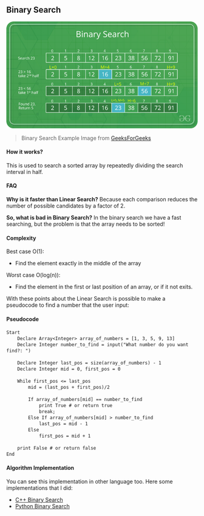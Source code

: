 ## Binary Search

![Binary Search Image](../../Assets/Binary-Search-Example-GeeksforGeeks.png)

> Binary Search Example Image from [GeeksForGeeks](https://www.geeksforgeeks.org/binary-search/)

#### How it works?

This is used to search a sorted array by repeatedly dividing the search interval in half.

#### FAQ

**Why is it faster than Linear Search?** Because each comparison reduces the number of possible candidates by a factor of 2.

**So, what is bad in Binary Search?** In the binary search we have a fast searching, but the problem is that the array needs to be sorted!

#### Complexity

Best case O(1):

- Find the element exactly in the middle of the array

Worst case O(log(n)):

- Find the element in the first or last position of an array, or if it not exits.

With these points about the Linear Search is possible to make a pseudocode to find a number that the user input:

#### Pseudocode

```pseudocode
Start
    Declare Array<Integer> array_of_numbers = [1, 3, 5, 9, 13]
    Declare Integer number_to_find = input("What number do you want find?: ")

    Declare Integer last_pos = size(array_of_numbers) - 1
    Declare Integer mid = 0, first_pos = 0

    While first_pos <= last_pos
        mid = (last_pos + first_pos)/2

        If array_of_numbers[mid] == number_to_find
            print True # or return true
            break;
        Else If array_of_numbers[mid] > number_to_find
            last_pos = mid - 1
        Else
            first_pos = mid + 1

    print False # or return false
End
```

#### Algorithm Implementation

You can see this implementation in other language too. Here some implementations that I did:

- [C++ Binary Search](./cpp/BinarySearch.cpp)
- [Python Binary Search](./python/BinarySearch.py)
